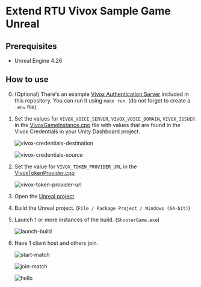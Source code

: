 # Extend RTU Vivox Sample Game Unreal

## Prerequisites

* Unreal Engine 4.26

## How to use

0. (Optional) There's an example [Vivox Authentication Server](Server) included in this repository. You can run it using `make run`. (do not forget to create a `.env` file)

1. Set the values for `VIVOX_VOICE_SERVER`, `VIVOX_VOICE_DOMAIN`, `VIVOX_ISSUER` in the [VivoxGameInstance.cpp](Client/Source/ShooterGame/Private/Vivox/VivoxGameInstance.cpp) file with values that are found in the Vivox Credentials in your Unity Dashboard project.

    ![vivox-credentials-destination](docs/images/01b-vivox-credentials-destination.png)

    ![vivox-credentials-source](docs/images/01a-vivox-credentials-source.png)

2. Set the value for `VIVOX_TOKEN_PROVIDER_URL` in the [VivoxTokenProvider.cpp](Client/Source/ShooterGame/Private/Custom/VivoxTokenProvider.cpp)

    ![vivox-token-provider-url](docs/images/02-vivox-token-provider-url.png)

3. Open the [Unreal project](Client/ShooterGame.uproject).

4. Build the Unreal project. (`File / Package Project / Windows (64-bit)`)

5. Launch 1 or more instances of the build. (`ShooterGame.exe`)

    ![launch-build](docs/images/03-launch-build.png)

6. Have 1 client host and others join.

    ![start-match](docs/images/04-start-match.png)

    ![join-match](docs/images/05-join-match.png)

    ![hello](docs/images/06-hello.png)